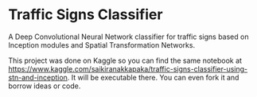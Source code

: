 # Traffic Signs Classifier
A Deep Convolutional Neural Network classifier for traffic signs based on Inception modules and Spatial Transformation Networks.

This project was done on Kaggle so you can find the same notebook at https://www.kaggle.com/saikiranakkapaka/traffic-signs-classifier-using-stn-and-inception. It will be executable there. You can even fork it and borrow ideas or code. 

